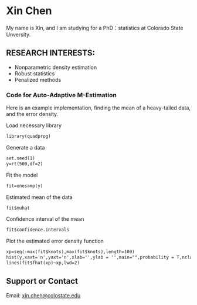 # Xin Chen
My name is Xin, and I am studying for a PhD：statistics at Colorado State Unversity.

## RESEARCH INTERESTS:
- Nonparametric density estimation
- Robust statistics
- Penalized methods

### Code for Auto-Adaptive M-Estimation
Here is an example implementation, finding the mean of a heavy-tailed data, and the error density.

Load necessary library
```markdown
library(quadprog)
```
Generate a data
```markdown
set.seed(1)
y=rt(500,df=2)
```
Fit the model
```markdown
fit=onesamp(y)
```
Estimated mean of the data
```markdown
fit$muhat 
```
Confidence interval of the mean
```markdown
fit$confidence.intervals 
```
Plot the estimated error density function
```markdown
xp=seq(-max(fit$knots),max(fit$knots),length=100)
hist(y,xaxt='n',yaxt='n',xlab='',ylab = '',main="",probability = T,nclass = 100)
lines(fit$fhat(xp)~xp,lwd=2)
```

## Support or Contact
Email: xin.chen@colostate.edu
